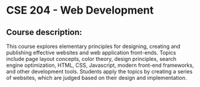 # CSE 204 - Web Development 

## Course description: 
This course explores elementary principles for designing, creating and publishing effective websites and web application front-ends. Topics include page layout concepts, color theory, design principles, search engine optimization, HTML, CSS, Javascript, modern front-end frameworks, and other development tools. Students apply the topics by creating a series of websites, which are judged based on their design and implementation. 
